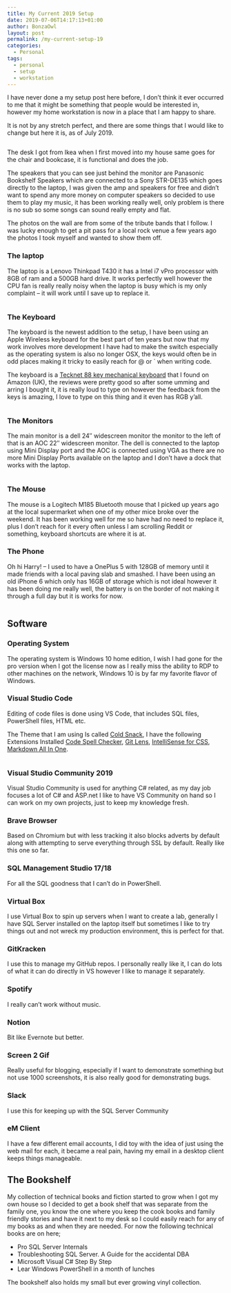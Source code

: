 ```yaml
---
title: My Current 2019 Setup
date: 2019-07-06T14:17:13+01:00
author: BonzaOwl
layout: post
permalink: /my-current-setup-19
categories:
  - Personal
tags:
  - personal
  - setup
  - workstation
---
```

I have never done a my setup post here before, I don&#8217;t think it ever occurred to me that it might be something that people would be interested in, however my home workstation is now in a place that I am happy to share.

It is not by any stretch perfect, and there are some things that I would like to change but here it is, as of July 2019.

[<img class="alignnone wp-image-515 img-fluid " src="https://www.codenameowl.com/wp-content/uploads/2019/07/2019Setup-5.jpg" alt="" srcset="https://www.codenameowl.com/wp-content/uploads/2019/07/2019Setup-5.jpg 2000w, https://www.codenameowl.com/wp-content/uploads/2019/07/2019Setup-5-300x225.jpg 300w, https://www.codenameowl.com/wp-content/uploads/2019/07/2019Setup-5-768x576.jpg 768w, https://www.codenameowl.com/wp-content/uploads/2019/07/2019Setup-5-1024x768.jpg 1024w" sizes="(max-width: 1024px) 100vw, 1024px" />](https://www.codenameowl.com/wp-content/uploads/2019/07/2019Setup-5.jpg)

The desk I got from Ikea when I first moved into my house same goes for the chair and bookcase, it is functional and does the job.

The speakers that you can see just behind the monitor are Panasonic Bookshelf Speakers which are connected to a Sony STR-DE135 which goes directly to the laptop, I was given the amp and speakers for free and didn&#8217;t want to spend any more money on computer speakers so decided to use them to play my music, it has been working really well, only problem is there is no sub so some songs can sound really empty and flat.

The photos on the wall are from some of the tribute bands that I follow. I was lucky enough to get a pit pass for a local rock venue a few years ago the photos I took myself and wanted to show them off.

### The laptop

The laptop is a Lenovo Thinkpad T430 it has a Intel i7 vPro processor with 8GB of ram and a 500GB hard drive. It works perfectly well however the CPU fan is really really noisy when the laptop is busy which is my only complaint &#8211; it will work until I save up to replace it.

[<img class="alignnone wp-image-511 img-fluid " src="https://www.codenameowl.com/wp-content/uploads/2019/07/2019Setup-2.jpg" alt="" srcset="https://www.codenameowl.com/wp-content/uploads/2019/07/2019Setup-2.jpg 2000w, https://www.codenameowl.com/wp-content/uploads/2019/07/2019Setup-2-300x225.jpg 300w, https://www.codenameowl.com/wp-content/uploads/2019/07/2019Setup-2-768x576.jpg 768w, https://www.codenameowl.com/wp-content/uploads/2019/07/2019Setup-2-1024x768.jpg 1024w" sizes="(max-width: 1024px) 100vw, 1024px" />](https://www.codenameowl.com/wp-content/uploads/2019/07/2019Setup-2.jpg)

### The Keyboard

The keyboard is the newest addition to the setup, I have been using an Apple Wireless keyboard for the best part of ten years but now that my work involves more development I have had to make the switch especially as the operating system is also no longer OSX, the keys would often be in odd places making it tricky to easily reach for @ or \` when writing code.

The keyboard is a [Tecknet 88 key mechanical keyboard](https://www.amazon.co.uk/TeckNet-Mechanical-Keyboard-Anti-ghosting-Waterproof/dp/B010IIKHBK/ref=sr_1_1_sspa?keywords=Tecknet+keyboard&qid=1562408012&s=gateway&sr=8-1-spons&psc=1) that I found on Amazon (UK), the reviews were pretty good so after some umming and arring I bought it, it is really loud to type on however the feedback from the keys is amazing, I love to type on this thing and it even has RGB y&#8217;all.

[<img class="alignnone wp-image-512 img-fluid " src="https://www.codenameowl.com/wp-content/uploads/2019/07/2019Setup-3.jpg" alt="" srcset="https://www.codenameowl.com/wp-content/uploads/2019/07/2019Setup-3.jpg 2000w, https://www.codenameowl.com/wp-content/uploads/2019/07/2019Setup-3-300x225.jpg 300w, https://www.codenameowl.com/wp-content/uploads/2019/07/2019Setup-3-768x576.jpg 768w, https://www.codenameowl.com/wp-content/uploads/2019/07/2019Setup-3-1024x768.jpg 1024w" sizes="(max-width: 1024px) 100vw, 1024px" />](https://www.codenameowl.com/wp-content/uploads/2019/07/2019Setup-3.jpg)

### The Monitors

The main monitor is a dell 24&#8243; widescreen monitor the monitor to the left of that is an AOC 22&#8243; widescreen monitor. The dell is connected to the laptop using Mini Display port and the AOC is connected using VGA as there are no more Mini Display Ports available on the laptop and I don&#8217;t have a dock that works with the laptop.

[<img class="alignnone wp-image-514 img-fluid " src="https://www.codenameowl.com/wp-content/uploads/2019/07/2019Setup-4.jpg" alt="" srcset="https://www.codenameowl.com/wp-content/uploads/2019/07/2019Setup-4.jpg 2000w, https://www.codenameowl.com/wp-content/uploads/2019/07/2019Setup-4-300x225.jpg 300w, https://www.codenameowl.com/wp-content/uploads/2019/07/2019Setup-4-768x576.jpg 768w, https://www.codenameowl.com/wp-content/uploads/2019/07/2019Setup-4-1024x768.jpg 1024w" sizes="(max-width: 1024px) 100vw, 1024px" />](https://www.codenameowl.com/wp-content/uploads/2019/07/2019Setup-4.jpg)

### The Mouse

The mouse is a Logitech M185 Bluetooth mouse that I picked up years ago at the local supermarket when one of my other mice broke over the weekend. It has been working well for me so have had no need to replace it, plus I don&#8217;t reach for it every often unless I am scrolling Reddit or something, keyboard shortcuts are where it is at.

### The Phone

Oh hi Harry! &#8211; I used to have a OnePlus 5 with 128GB of memory until it made friends with a local paving slab and smashed. I have been using an old iPhone 6 which only has 16GB of storage which is not ideal however it has been doing me really well, the battery is on the border of not making it through a full day but it is works for now.

[<img class="alignnone wp-image-510 img-fluid " src="https://www.codenameowl.com/wp-content/uploads/2019/07/2019Setup-1.jpg" alt="" srcset="https://www.codenameowl.com/wp-content/uploads/2019/07/2019Setup-1.jpg 2000w, https://www.codenameowl.com/wp-content/uploads/2019/07/2019Setup-1-300x225.jpg 300w, https://www.codenameowl.com/wp-content/uploads/2019/07/2019Setup-1-768x576.jpg 768w, https://www.codenameowl.com/wp-content/uploads/2019/07/2019Setup-1-1024x768.jpg 1024w" sizes="(max-width: 1024px) 100vw, 1024px" />](https://www.codenameowl.com/wp-content/uploads/2019/07/2019Setup-1.jpg)

## Software

### Operating System

The operating system is Windows 10 home edition, I wish I had gone for the pro version when I got the license now as I really miss the ability to RDP to other machines on the network, Windows 10 is by far my favorite flavor of Windows.

### Visual Studio Code

Editing of code files is done using VS Code, that includes SQL files, PowerShell files, HTML etc.

The Theme that I am using Is called [Cold Snack](https://github.com/evrowe/vscode-cold-snack), I have the following Extensions Installed [Code Spell Checker](https://marketplace.visualstudio.com/items?itemName=streetsidesoftware.code-spell-checker), [Git Lens](https://marketplace.visualstudio.com/items?itemName=eamodio.gitlens), [IntelliSense for CSS](https://marketplace.visualstudio.com/items?itemName=Zignd.html-css-class-completion), [Markdown All In One](https://marketplace.visualstudio.com/items?itemName=yzhang.markdown-all-in-one).

[<img class="alignnone size-large wp-image-519 img-fluid " src="https://www.codenameowl.com/wp-content/uploads/2019/07/VSCode-1024x605.png" alt="" srcset="https://www.codenameowl.com/wp-content/uploads/2019/07/VSCode-1024x605.png 1024w, https://www.codenameowl.com/wp-content/uploads/2019/07/VSCode-300x177.png 300w, https://www.codenameowl.com/wp-content/uploads/2019/07/VSCode-768x454.png 768w, https://www.codenameowl.com/wp-content/uploads/2019/07/VSCode.png 1313w" sizes="(max-width: 1024px) 100vw, 1024px" />](https://www.codenameowl.com/wp-content/uploads/2019/07/VSCode.png)

### Visual Studio Community 2019

Visual Studio Community is used for anything C# related, as my day job focuses a lot of C# and ASP.net I like to have VS Community on hand so I can work on my own projects, just to keep my knowledge fresh.

### Brave Browser

Based on Chromium but with less tracking it also blocks adverts by default along with attempting to serve everything through SSL by default. Really like this one so far.

### SQL Management Studio 17/18

For all the SQL goodness that I can&#8217;t do in PowerShell.

### Virtual Box

I use Virtual Box to spin up servers when I want to create a lab, generally I have SQL Server installed on the laptop itself but sometimes I like to try things out and not wreck my production environment, this is perfect for that.

### GitKracken

I use this to manage my GitHub repos. I personally really like it, I can do lots of what it can do directly in VS however I like to manage it separately.

### Spotify

I really can&#8217;t work without music.

### Notion

Bit like Evernote but better.

### Screen 2 Gif

Really useful for blogging, especially if I want to demonstrate something but not use 1000 screenshots, it is also really good for demonstrating bugs.

### Slack

I use this for keeping up with the SQL Server Community

### eM Client

I have a few different email accounts, I did toy with the idea of just using the web mail for each, it became a real pain, having my email in a desktop client keeps things manageable.

## The Bookshelf

My collection of technical books and fiction started to grow when I got my own house so I decided to get a book shelf that was separate from the family one, you know the one where you keep the cook books and family friendly stories and have it next to my desk so I could easily reach for any of my books as and when they are needed. For now the following technical books are on here;

  * Pro SQL Server Internals
  * Troubleshooting SQL Server. A Guide for the accidental DBA
  * Microsoft Visual C# Step By Step
  * Lear Windows PowerShell in a month of lunches

The bookshelf also holds my small but ever growing vinyl collection.